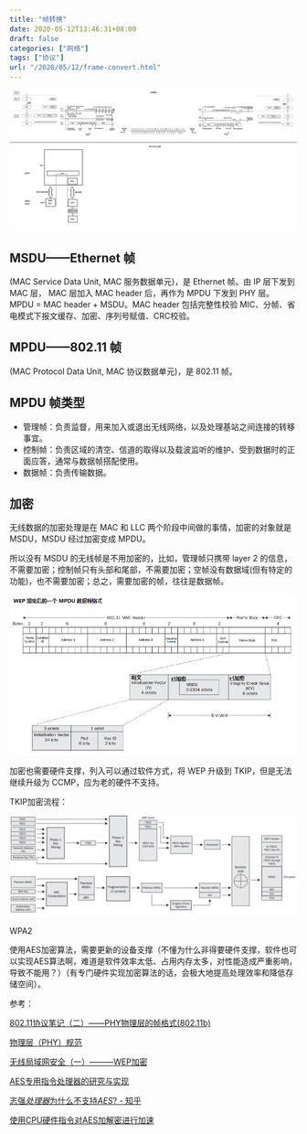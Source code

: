 ```yaml
---
title: "帧转换"
date: 2020-05-12T13:46:31+08:00
draft: false
categories: ["网络"]
tags: ["协议"]
url: "/2020/05/12/frame-convert.html"
---
```


![](/images/帧转换.png)





## MSDU——Ethernet 帧

(MAC Service Data Unit, MAC 服务数据单元)，是 Ethernet 帧。由 IP 层下发到 MAC 层， MAC 层加入 MAC header 后，再作为 MPDU 下发到 PHY 层。MPDU = MAC header + MSDU。MAC header 包括完整性校验 MIC、分帧、省电模式下报文缓存、加密、序列号赋值、CRC校验。

## MPDU——802.11 帧

(MAC Protocol Data Unit, MAC 协议数据单元)，是 802.11 帧。

## MPDU 帧类型

- 管理帧：负责监督，用来加入或退出无线网络，以及处理基站之间连接的转移事宜。
- 控制帧：负责区域的清空、信道的取得以及载波监听的维护、受到数据时的正面应答，通常与数据帧搭配使用。
- 数据帧：负责传输数据。

## 加密

无线数据的加密处理是在 MAC 和 LLC 两个阶段中间做的事情，加密的对象就是 MSDU，MSDU 经过加密变成 MPDU。

所以没有 MSDU 的无线帧是不用加密的，比如，管理帧只携带 layer 2 的信息，不需要加密；控制帧只有头部和尾部，不需要加密；空帧没有数据域(但有特定的功能)，也不需要加密；总之，需要加密的帧，往往是数据帧。

![](/images/WEP加密.png)

加密也需要硬件支撑，列入可以通过软件方式，将 WEP 升级到 TKIP，但是无法继续升级为 CCMP，应为老的硬件不支持。

TKIP加密流程：

![img](/images/TKIP.png)

WPA2

使用AES加密算法，需要更新的设备支撑（不懂为什么非得要硬件支撑，软件也可以实现AES算法啊，难道是软件效率太低、占用内存太多，对性能造成严重影响，导致不能用？）（有专门硬件实现加密算法的话，会极大地提高处理效率和降低存储空间）。

参考：

[802.11协议笔记（二）——PHY物理层的帧格式(802.11b)](https://blog.csdn.net/lee244868149/article/details/53239719)

[物理层（PHY）规范](http://www.jinoux.com/book/802.11b/topics/wuli.html)

[无线局域网安全（一）———WEP加密](https://blog.csdn.net/lee244868149/article/details/52691266)

[AES专用指令处理器的研究与实现](http://www.cnki.com.cn/Article/CJFDTotal-JFYZ201108030.htm)

[志强*处理器*为什么不支持*AES*? - 知乎](https://www.baidu.com/link?url=BShpLt6F3kEWGE_AmA929DBHoaWQBiBlLzoUvAV8lpXFBPc5BpVy6Y4xdu7zL8WN3RnXGDfKscNw3MMDcajix_&wd=&eqid=a336e6540002593e000000045eba4f72)

[使用CPU硬件指令对AES加解密进行加速](https://blog.csdn.net/weixin_34233856/article/details/90593441)
